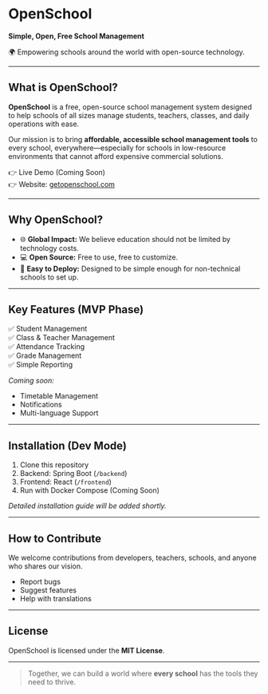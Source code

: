 # OpenSchool

**Simple, Open, Free School Management**

🌍 Empowering schools around the world with open-source technology.

---

## What is OpenSchool?

**OpenSchool** is a free, open-source school management system designed to help schools of all sizes manage students, teachers, classes, and daily operations with ease.

Our mission is to bring **affordable, accessible school management tools** to every school, everywhere—especially for schools in low-resource environments that cannot afford expensive commercial solutions.

👉 Live Demo (Coming Soon)  
👉 Website: [getopenschool.com](https://getopenschool.com)

---

## Why OpenSchool?

- 🌐 **Global Impact:** We believe education should not be limited by technology costs.
- 💻 **Open Source:** Free to use, free to customize.
- 🚀 **Easy to Deploy:** Designed to be simple enough for non-technical schools to set up.

---

## Key Features (MVP Phase)

✅ Student Management  
✅ Class & Teacher Management  
✅ Attendance Tracking  
✅ Grade Management  
✅ Simple Reporting

*Coming soon:*  
- Timetable Management  
- Notifications  
- Multi-language Support

---

## Installation (Dev Mode)

1. Clone this repository
2. Backend: Spring Boot (`/backend`)
3. Frontend: React (`/frontend`)
4. Run with Docker Compose (Coming Soon)

*Detailed installation guide will be added shortly.*

---

## How to Contribute

We welcome contributions from developers, teachers, schools, and anyone who shares our vision.

- Report bugs
- Suggest features
- Help with translations

---

## License

OpenSchool is licensed under the **MIT License**.

---

> Together, we can build a world where **every school** has the tools they need to thrive.
